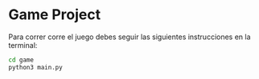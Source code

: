 
# Game Project

Para correr corre el juego debes seguir las siguientes instrucciones en la terminal:


```sh
cd game
python3 main.py 
```



